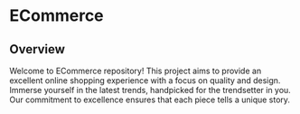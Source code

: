 # ECommerce

## Overview

Welcome to ECommerce repository! This project aims to provide an excellent online shopping experience with a focus on quality and design. Immerse yourself in the latest trends, handpicked for the trendsetter in you. Our commitment to excellence ensures that each piece tells a unique story.
